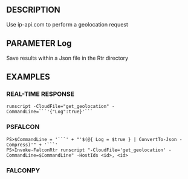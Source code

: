 ## DESCRIPTION
Use ip-api.com to perform a geolocation request

## PARAMETER Log
Save results within a Json file in the Rtr directory

## EXAMPLES

### REAL-TIME RESPONSE
```
runscript -CloudFile="get_geolocation" -CommandLine=```'{"Log":true}'```
```
### PSFALCON
```
PS>$CommandLine = '```' + "'$(@{ Log = $true } | ConvertTo-Json -Compress)'" + '```'
PS>Invoke-FalconRtr runscript "-CloudFile='get_geolocation' -CommandLine=$CommandLine" -HostIds <id>, <id>
```
### FALCONPY
